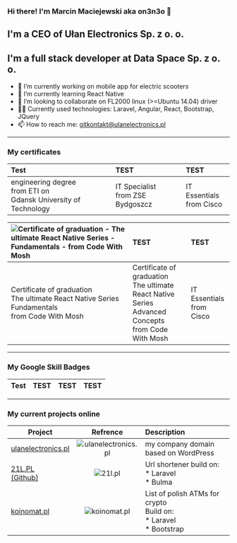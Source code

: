 ### Hi there! I'm Marcin Maciejewski aka on3n3o 👋

## I'm a CEO of Ułan Electronics Sp. z o. o.

## I'm a full stack developer at Data Space Sp. z o. o.

- 🔭 I’m currently working on mobile app for electric scooters
- 🌱 I’m currently learning React Native
- 👯 I’m looking to collaborate on FL2000 linux (>=Ubuntu 14.04) driver
- 👨‍💻 Currently used technologies: Laravel, Angular, React, Bootstrap, JQuery
- 📫 How to reach me: gitkontakt@ulanelectronics.pl

---

### My certificates

| Test | TEST | TEST |
| :-- | :-- | :-- |
| engineering degree </br> from ETI on </br> Gdansk University of Technology | IT Specialist </br> from ZSE Bydgoszcz  | IT Essentials </br> from Cisco 

| ![Certificate of graduation - The ultimate React Native Series - Fundamentals - from Code With Mosh](http://ulanelectronics.pl/wp-content/uploads/2021/02/The-ultimate-React-Native-Series-Fundamentals-cert.png "Certificate of graduation - The ultimate React Native Series - Fundamentals - from Code With Mosh") | TEST | TEST |
| :-- | :-- | :-- |
| Certificate of graduation </br> The ultimate React Native Series </br> Fundamentals </br> from Code With Mosh | Certificate of graduation </br> The ultimate React Native Series </br> Advanced Concepts </br> from Code With Mosh  | IT Essentials </br> from Cisco 

---

### My Google Skill Badges

| Test | TEST | TEST | TEST |
| :-- | :-- | :-- | :-- |

---

### My current projects online

| Project | Refrence | Description |
| ------------- |:-------------:| :----- |
| [ulanelectronics.pl](http://ulanelectronics.pl) | ![ulanelectronics.pl](http://ulanelectronics.pl/wp-content/uploads/2021/02/Screenshot_2021-02-07-ulanelectronics-pl-–-Import-Eksport-Dystrybucja.png "ulanelectronics.pl - my company domain") | my company domain based on WordPress  |
| [21L.PL](https://21l.pl)<br/> [(Github)](https://github.com/on3n3o/url-shortener) | ![21l.pl](http://ulanelectronics.pl/wp-content/uploads/2021/02/Screenshot_2021-02-06-21L-PL-Polski-skracacz-linków.png "21L.PL - url shortener") | Url shortener build on:<br/> * Laravel<br/> * Bulma  |
| [koinomat.pl](https://koinomat.pl) | ![koinomat.pl](http://ulanelectronics.pl/wp-content/uploads/2021/02/Screenshot_2021-02-07-Koinomat-pl.png "koinomat.pl - List of polish ATMs for crypto") | List of polish ATMs for crypto<br/>Build on:<br/> * Laravel<br/> * Bootstrap  |

